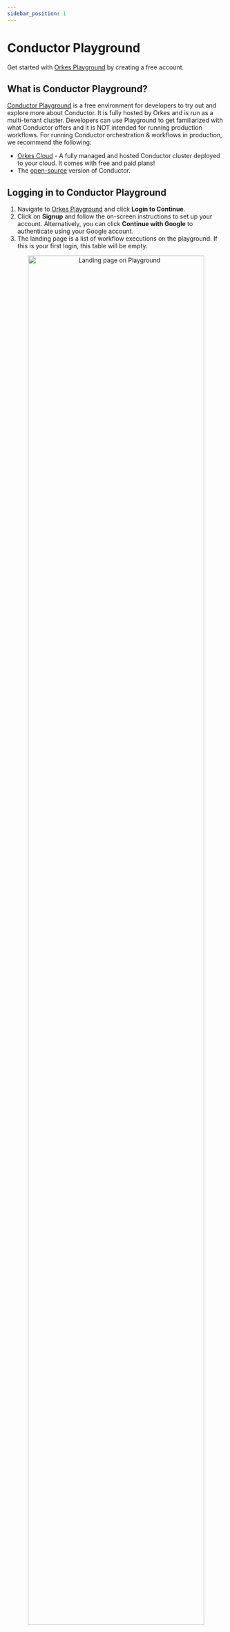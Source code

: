```yaml
---
sidebar_position: 1
---
```


# Conductor Playground

Get started with [Orkes Playground](https://play.orkes.io) by creating a free account.

## What is Conductor Playground?

[Conductor Playground](https://play.orkes.io) is a free environment for developers to try out and explore more about Conductor. It is fully hosted by Orkes and is run as a multi-tenant cluster. Developers can use Playground to get familiarized with what Conductor offers and it is NOT intended for running production workflows. For running Conductor orchestration & workflows in production, we recommend the following:

- [Orkes Cloud](https://orkes.io/cloud/) - A fully managed and hosted Conductor cluster deployed to your cloud. It comes with free and paid plans!
- The [open-source](https://github.com/Netflix/conductor) version of Conductor.

## Logging in to Conductor Playground

1. Navigate to [Orkes Playground](https://play.orkes.io/) and click **Login to Continue**.
2. Click on **Signup** and follow the on-screen instructions to set up your account. Alternatively, you can click **Continue with Google** to authenticate using your Google account.
3. The landing page is a list of workflow executions on the playground. If this is your first login, this table will be empty.

<p align="center"><img src="/content/img/playground-landing-page.png" alt="Landing page on Playground" width="90%" height="auto" style={{paddingBottom: 40, paddingTop: 40}} /></p>

## Conductor Playground Components

Let’s look in detail at what each section of the playground defines.

<p align="center"><img src="/content/img/left-menu-of-playground.png" alt="Left menu of Playground" width="90%" height="auto" style={{paddingBottom: 40, paddingTop: 40}} /></p>

The left navigation gives an insight into the major components of the Conductor.

| Component      | Sub-category   | Description                                                                                                                                                                                                                                                                                                                                                       |
| -------------- | -------------- | ----------------------------------------------------------------------------------------------------------------------------------------------------------------------------------------------------------------------------------------------------------------------------------------------------------------------------------------------------------------- |
| Workflows      | Executions     | Lists all the executed workflows in your Playground. <br/><br/> **Note**: The executions of all the [pre-installed workflows](https://orkes.io/content/docs/getting-started/playground/using-conductor-playground#preinstalled-workflows) appear here for all users. So ensure to refrain from adding private/sensitive data.                                     |
|                | Definitions    | List all the workflows available to your account. There are some pre-installed workflows for testing purposes. <br/> <br/> Use the _Define Workflow_ button to create new workflow definitions.                                                                                                                                                                   |
| Tasks          | Queue Monitor  | You can view the worker queue for the tasks. For already polled workers, you can view the details such as worker ID, last polled time, etc. Use the _Queue Depth_ button to view the queue task list and size. The list is updated automatically every 30 seconds. You also have the provision to update the list manually.                                       |
|                | Definitions    | List all tasks available to your account. Use the _Define Task_ button to create new task definitions.                                                                                                                                                                                                                                                            |
| Scheduler      | Executions     | List the executions of all the scheduled workflows.                                                                                                                                                                                                                                                                                                               |
|                | Definitions    | List all the scheduled workflows with their scheduled date and time, next run time, etc. Use the _Define Schedule_ button to schedule a workflow to run at regular intervals.                                                                                                                                                                                     |
| Run Workflow   | Run Workflow   | Use this option to run a workflow to see the results.                                                                                                                                                                                                                                                                                                             |
| Access Control | Applications   | Create applications that you can run from the Orkes Playground. Check our detailed documentation on [app creation](https://orkes.io/content/docs/getting-started/concepts/access-control-applications) and our tutorial on [creating Playground applications](https://orkes.io/content/docs/getting-started/playground/first-playground-application#application). |
| More           | Webhooks       | Webhook is used to connect other third-party systems with Conductor.                                                                                                                                                                                                                                                                                              |
|                | Secrets        | List all the secrets stored by the user. Use the _Add Secret_ button to keep a new token/key securely.                                                                                                                                                                                                                                                            |
|                | Event Handlers | Lists all events available to your account. Use the _Define Event_ button to create new events. Test your events using the _Test Event_ button.                                                                                                                                                                                                                   |

## Preinstalled Workflows

The Playground comes pre-installed with many workflows to get to the action right away with Conductor. These can be executed from within the UI.

> **Note:** Please note that the executions of these pre-installed workflows are shared across all Playground users, and as such, it is not recommended to use any input data or correlation id strings that you want to keep private.

### Sample Workflow Execution in Playground ​

In the **Workflow Definitions** section, you can see a **PopulationMinMax** workflow. Clicking on the workflow name will show the JSON definition and the visualization of the workflow.

<p align="center"><img src="/content/img/PopMinMax.png" alt="PopulationMaxMin Workflow" width="90%" height="auto" style={{paddingBottom: 40, paddingTop: 40}} /></p>

This workflow requires no input from the user. On execution, it will:

- Make an HTTP request to retrieve US state populations.
- Split into two parallel tasks:
  - Find the state with the highest population.
  - Find the state with the lowest population.
- Rejoin, combine the results and exit.

Test this workflow in real-time:

1. Click the **Run Workflow** button in the left navigation. Select **PopulationMinMax** from the dropdown _Workflow Name_, and click **Run Workflow**.
<p align="center"><img src="/content/img/run-workflow-popminmax.png" alt="Running the PopMaxMin workflow" width="90%" height="auto" style={{paddingBottom: 40, paddingTop: 40}} /></p>
2. Click on the Workflow ID generated, and you'll see that the workflow has probably been completed.
<p align="center"><img src="/content/img/popminmax-workflow-completed.png" alt="PopMaxMin workflow completed" width="90%" height="auto" style={{paddingBottom: 40, paddingTop: 40}} /></p>
3. Explore with the UI to investigate each task in the diagram, or hit Workflow Input/Output to see the result of the workflow.
<p align="center"><img src="/content/img/popminmax-json-io.png" alt="PopMaxMin JSON I/O" width="90%" height="auto" style={{paddingBottom: 40, paddingTop: 40}} /></p>

## Create New Workflow​

You can use Playground to create new workflows and execute them. These will be private and visible only to you. Follow our tutorial on how to [create your first workflow in the Playground](https://orkes.io/content/docs/getting-started/playground/first-playground-application).

# Give Us Feedback!

We would love to hear from you on how we can improve the Playground, this document and our products in general. Please use [this form](https://share.hsforms.com/1TmggEej4TbCm0sTWKFDahwcfl4g) to let us know.
